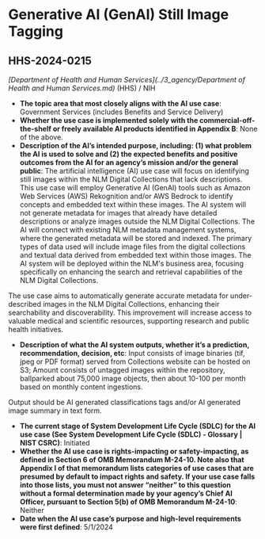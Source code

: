 # Generative AI (GenAI) Still Image Tagging
## HHS-2024-0215
_[Department of Health and Human Services](../3_agency/Department of Health and Human Services.md)_ (HHS) / NIH


+ **The topic area that most closely aligns with the AI use case**: Government Services (includes Benefits and Service Delivery)
+ **Whether the use case is implemented solely with the commercial-off-the-shelf or freely available AI products identified in Appendix B**: None of the above.
+ **Description of the AI’s intended purpose, including: (1) what problem the AI is used to solve and (2) the expected benefits and positive outcomes from the AI for an agency’s mission and/or the general public**: The artificial intelligence (AI) use case will focus on identifying still images within the NLM Digital Collections that lack descriptions. This use case will employ Generative AI (GenAI) tools such as Amazon Web Services (AWS) Rekognition and/or AWS Bedrock to identify concepts and embedded text within these images. The AI system will not generate metadata for images that already have detailed descriptions or analyze images outside the NLM Digital Collections. The AI will connect with existing NLM metadata management systems, where the generated metadata will be stored and indexed. The primary types of data used will include image files from the digital collections and textual data derived from embedded text within those images. The AI system will be deployed within the NLM's business area, focusing specifically on enhancing the search and retrieval capabilities of the NLM Digital Collections.

The use case aims to automatically generate accurate metadata for under-described images in the NLM Digital Collections, enhancing their searchability and discoverability. This improvement will increase access to valuable medical and scientific resources, supporting research and public health initiatives.
+ **Description of what the AI system outputs, whether it’s a prediction, recommendation, decision, etc**: Input consists of image binaries (tif, jpeg or PDF format) served from Collections website can be hosted on S3; Amount consists of untagged images within the repository, ballparked about 75,000 image objects, then about 10-100 per month based on monthly content ingestions.

Output should be AI generated classifications tags and/or AI generated image summary in text form.
+ **The current stage of System Development Life Cycle (SDLC) for the AI use case (See System Development Life Cycle (SDLC) - Glossary | NIST CSRC)**: Initiated
+ **Whether the AI use case is rights-impacting or safety-impacting, as defined in Section 6 of OMB Memorandum M-24-10. Note also that Appendix I of that memorandum lists categories of use cases that are presumed by default to impact rights and safety. If your use case falls into those lists, you must not answer “neither” to this question without a formal determination made by your agency’s Chief AI Officer, pursuant to Section 5(b) of OMB Memorandum M-24-10**: Neither
+ **Date when the AI use case’s purpose and high-level requirements were first defined**: 5/1/2024